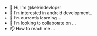 - 👋 Hi, I’m @kelvindevloper
- 👀 I’m interested in android development..
- 🌱 I’m currently learning ...
- 💞️ I’m looking to collaborate on ...
- 📫 How to reach me ...

<!---
kelvindevloper/kelvindevloper is a ✨ special ✨ repository because its `README.md` (this file) appears on your GitHub profile.
You can click the Preview link to take a look at your changes.
--->
